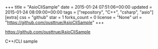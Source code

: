 +++
title = "AsioCliSample"
date = 2015-01-24 07:51:06+00:00
updated = 2015-01-24 08:09:00+00:00
tags = ["repository", "C++", "csharp", "asio"]
[extra]
css = "github"
star = 1
forks_count = 0
license = "None"
url = "https://github.com/ousttrue/AsioCliSample"
+++

<https://github.com/ousttrue/AsioCliSample>

C++/CLI sample
